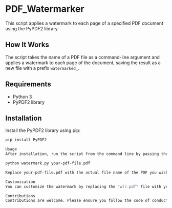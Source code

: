 # PDF_Watermarker

This script applies a watermark to each page of a specified PDF document using the PyPDF2 library.

## How It Works

The script takes the name of a PDF file as a command-line argument and applies a watermark to each page of the document, saving the result as a new file with a prefix `watermarked_`.

## Requirements

- Python 3
- PyPDF2 library

## Installation

Install the PyPDF2 library using pip:

```bash
pip install PyPDF2

Usage
After installation, run the script from the command line by passing the name of the PDF you want to watermark:

python watermark.py your-pdf-file.pdf

Replace your-pdf-file.pdf with the actual file name of the PDF you wish to watermark.

Customization
You can customize the watermark by replacing the "wtr.pdf" file with your own watermark file in the script.

Contributions
Contributions are welcome. Please ensure you follow the code of conduct and contribution guidelines.